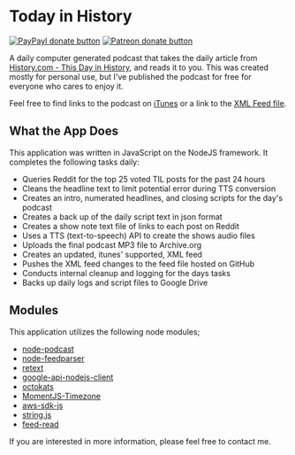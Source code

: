 <!-- TITLE/ -->

# Today in History

<!-- /TITLE -->


<!-- BADGES/ -->

[![PayPayl donate button](https://img.shields.io/badge/paypal-donate-brightgreen.svg)](https://www.paypal.com/cgi-bin/webscr?cmd=_donations&business=AHVCA49Y9AKNQ&lc=US&item_name=Reddit%20Recap&item_number=redditRecapGithub&currency_code=USD&bn=PP%2dDonationsBF%3abtn_donateCC_LG%2egif%3aNonHosted "Donate once-off to this project using Paypal")
[![Patreon donate button](https://img.shields.io/badge/patreon-donate-orange.svg)](http://patreon.com/redditrecap "Become a patreon contributor")

<!-- /BADGES -->


<!-- DESCRIPTION/ -->

A daily computer generated podcast that takes the daily article from [History.com - This Day in History](http://www.history.com/this-day-in-history), and reads it to you. This was created mostly for personal use, but I've published the podcast for free for everyone who cares to enjoy it.

Feel free to find links to the podcast on [iTunes](https://itunes.apple.com/us/podcast/today-in-history/id1004270236) or a link to the [XML Feed file](http://bitly.com/1FYsQCs).

<!-- /DESCRIPTION -->

<!-- WHAT/ -->

## What the App Does

This application was written in JavaScript on the NodeJS framework. It completes the following tasks daily:

- Queries Reddit for the top 25 voted TIL posts for the past 24 hours
- Cleans the headline text to limit potential error during TTS conversion
- Creates an intro, numerated headlines, and closing scripts for the day's podcast
- Creates a back up of the daily script text in json format
- Creates a show note text file of links to each post on Reddit
- Uses a TTS (text-to-speech) API to create the shows audio files
- Uploads the final podcast MP3 file to Archive.org
- Creates an updated, itunes' supported, XML feed
- Pushes the XML feed changes to the feed file hosted on GitHub
- Conducts internal cleanup and logging for the days tasks
- Backs up daily logs and script files to Google Drive

<!-- /WHAT -->

<!-- MODULES/ -->

## Modules

This application utilizes the following node modules;

- [node-podcast](https://github.com/maxnowack/node-podcast)
- [node-feedparser](https://github.com/danmactough/node-feedparser)
- [retext](https://github.com/wooorm/retext)
- [google-api-nodejs-client](https://github.com/google/google-api-nodejs-client)
- [octokats](https://github.com/philschatz/octokat.js)
- [MomentJS-Timezone](http://momentjs.com/timezone/docs/)
- [aws-sdk-js](https://github.com/aws/aws-sdk-js)
- [string.js](http://stringjs.com)
- [feed-read](https://github.com/sentientwaffle/feed-read)

<!-- /MODULES -->

If you are interested in more information, please feel free to contact me.